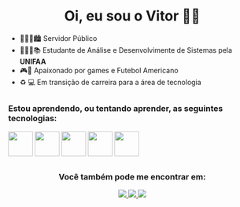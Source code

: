 <h1 align="center">Oi, eu sou o Vitor 👋🏾</h1>

- 👨🏾‍💻🏙  Servidor Público
- 👨🏾‍🎓📚 Estudante de Análise e Desenvolvimente de Sistemas pela **UNIFAA**
- 🎮🏈 Apaixonado por games e Futebol Americano
- ♻ 💻 Em transição de carreira para a área de tecnologia
##

<h3>Estou aprendendo, ou tentando aprender, as seguintes tecnologias:</h3>
<div display="inline">
<img width="50" height="50" src="https://cdn.jsdelivr.net/gh/devicons/devicon@latest/icons/c/c-original.svg" />                            
<img width="50" height="50" src="https://cdn.jsdelivr.net/gh/devicons/devicon@latest/icons/html5/html5-plain-wordmark.svg" />
<img width="50" height="50" src="https://cdn.jsdelivr.net/gh/devicons/devicon@latest/icons/css3/css3-plain-wordmark.svg" />
<img width="50" height="50" src="https://cdn.jsdelivr.net/gh/devicons/devicon@latest/icons/javascript/javascript-plain.svg" />
<img width="50" heigth="50" src="https://cdn.jsdelivr.net/gh/devicons/devicon@latest/icons/react/react-original.svg" />
          
  
</div>  

##

<h3 align="center">Você também pode me  encontrar em:</h3>
<div align="center">
<a href="https://www.linkedin.com/in/vitor-leal-829707170"/>
<img src="https://img.shields.io/badge/linkedin-%230077B5.svg?style=for-the-badge&logo=linkedin&logoColor=white" /> 
</a>
<a href="mailto:vitorleal90@outlook.com"/>
<img src="https://img.shields.io/badge/Microsoft_Outlook-0078D4?style=for-the-badge&logo=microsoft-outlook&logoColor=white" /> 
</a>
<a href="https://www.instagram.com/ovitorleal/"/>
<img src="https://img.shields.io/badge/Instagram-%23E4405F.svg?style=for-the-badge&logo=Instagram&logoColor=white" /> 
</a>
</div>



